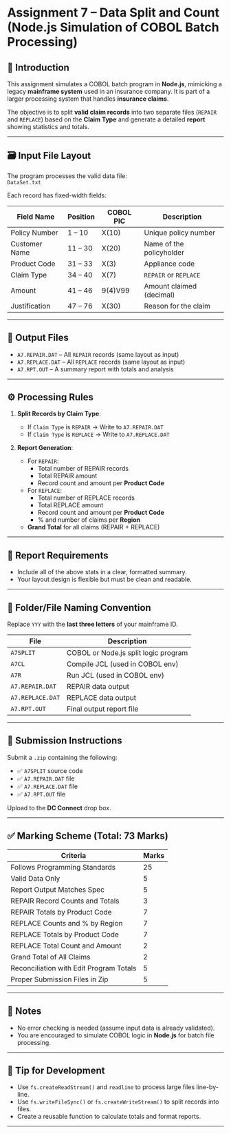 # Assignment 7 – Data Split and Count (Node.js Simulation of COBOL Batch Processing)

## 🔰 Introduction

This assignment simulates a COBOL batch program in **Node.js**, mimicking a legacy **mainframe system** used in an insurance company. It is part of a larger processing system that handles **insurance claims**.

The objective is to split **valid claim records** into two separate files (`REPAIR` and `REPLACE`) based on the **Claim Type** and generate a detailed **report** showing statistics and totals.

---

## 🗃️ Input File Layout

The program processes the valid data file:  
`DataSet.txt`

Each record has fixed-width fields:

| Field Name       | Position    | COBOL PIC      | Description                      |
|------------------|-------------|----------------|----------------------------------|
| Policy Number    | 1 – 10      | X(10)          | Unique policy number             |
| Customer Name    | 11 – 30     | X(20)          | Name of the policyholder         |
| Product Code     | 31 – 33     | X(3)           | Appliance code                   |
| Claim Type       | 34 – 40     | X(7)           | `REPAIR` or `REPLACE`            |
| Amount           | 41 – 46     | 9(4)V99        | Amount claimed (decimal)         |
| Justification    | 47 – 76     | X(30)          | Reason for the claim             |

---

## 📂 Output Files

- `A7.REPAIR.DAT` – All `REPAIR` records (same layout as input)
- `A7.REPLACE.DAT` – All `REPLACE` records (same layout as input)
- `A7.RPT.OUT` – A summary report with totals and analysis

---

## ⚙️ Processing Rules

1. **Split Records by Claim Type**:
   - If `Claim Type` is `REPAIR` → Write to `A7.REPAIR.DAT`
   - If `Claim Type` is `REPLACE` → Write to `A7.REPLACE.DAT`

2. **Report Generation**:
   - For `REPAIR`:
     - Total number of REPAIR records
     - Total REPAIR amount
     - Record count and amount per **Product Code**
   - For `REPLACE`:
     - Total number of REPLACE records
     - Total REPLACE amount
     - Record count and amount per **Product Code**
     - % and number of claims per **Region**
   - **Grand Total** for all claims (REPAIR + REPLACE)

---

## 📄 Report Requirements

- Include all of the above stats in a clear, formatted summary.
- Your layout design is flexible but must be clean and readable.

---

## 📁 Folder/File Naming Convention

Replace `YYY` with the **last three letters** of your mainframe ID.

| File | Description |
|------|-------------|
| `A7SPLIT` | COBOL or Node.js split logic program |
| `A7CL`    | Compile JCL (used in COBOL env) |
| `A7R`     | Run JCL (used in COBOL env) |
| `A7.REPAIR.DAT` | REPAIR data output |
| `A7.REPLACE.DAT` | REPLACE data output |
| `A7.RPT.OUT` | Final output report file |

---

## 📝 Submission Instructions

Submit a `.zip` containing the following:

- ✅ `A7SPLIT` source code 
- ✅ `A7.REPAIR.DAT` file
- ✅ `A7.REPLACE.DAT` file
- ✅ `A7.RPT.OUT` file

Upload to the **DC Connect** drop box.

---

## ✅ Marking Scheme (Total: 73 Marks)

| Criteria | Marks |
|---------|-------|
| Follows Programming Standards | 25 |
| Valid Data Only | 5 |
| Report Output Matches Spec | 5 |
| REPAIR Record Counts and Totals | 3 |
| REPAIR Totals by Product Code | 7 |
| REPLACE Counts and % by Region | 7 |
| REPLACE Totals by Product Code | 7 |
| REPLACE Total Count and Amount | 2 |
| Grand Total of All Claims | 2 |
| Reconciliation with Edit Program Totals | 5 |
| Proper Submission Files in Zip | 5 |

---

## 📌 Notes

- No error checking is needed (assume input data is already validated).
- You are encouraged to simulate COBOL logic in **Node.js** for batch file processing.

---

## 🧠 Tip for Development

- Use `fs.createReadStream()` and `readline` to process large files line-by-line.
- Use `fs.writeFileSync()` or `fs.createWriteStream()` to split records into files.
- Create a reusable function to calculate totals and format reports.

---

